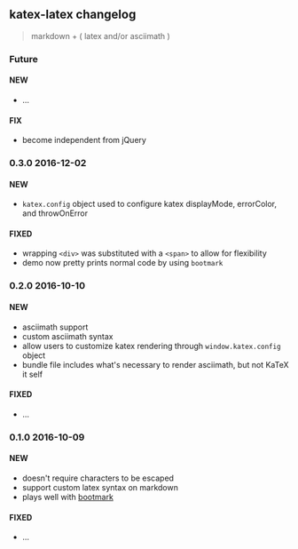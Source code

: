 ## katex-latex changelog

> markdown + ( latex and/or asciimath )

### Future
#### NEW
- ...

#### FIX
- become independent from jQuery

### 0.3.0 2016-12-02
#### NEW
- `katex.config` object used to configure katex displayMode, errorColor, and throwOnError

#### FIXED
- wrapping `<div>` was substituted with a `<span>` to allow for flexibility
- demo now pretty prints normal code by using `bootmark`

### 0.2.0 2016-10-10
#### NEW
- asciimath support
- custom asciimath syntax
- allow users to customize katex rendering through `window.katex.config` object
- bundle file includes what's necessary to render asciimath, but not KaTeX it self

#### FIXED
- ...

### 0.1.0 2016-10-09
#### NEW
- doesn't require characters to be escaped
- support custom latex syntax on markdown
- plays well with [bootmark](https://obedm503.github.io/bootmark/)

#### FIXED
- ...
